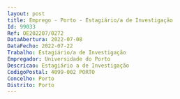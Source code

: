```yaml
--- 
layout: post
title: Emprego - Porto - Estagiário/a de Investigação
Id: 99033
Ref: OE202207/0272
DataAbertura: 2022-07-08
DataFecho: 2022-07-22
Trabalho: Estagiário/a de Investigação
Empregador: Universidade do Porto
Descricao: Estagiário a de Investigação
CodigoPostal: 4099-002 PORTO
Concelho: Porto
Distrito: Porto
--- 
```

